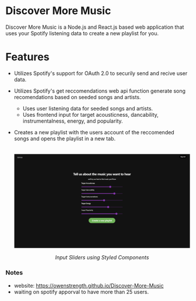 # Discover More Music
Discover More Music is a Node.js and React.js based web application that uses your Spotify listening data to create a new playlist for you.

# Features
- Utilizes Spotify's support for OAuth 2.0 to securily send and recive user data.
- Utilizes Spotify's get reccomendations web api function generate song recomendations based on seeded songs and artists.
  - Uses user listening data for seeded songs and artists.
  - Uses frontend input for target acousticness, dancability, instrumentalness, energy, and popularity.
- Creates a new playlist with the users account of the reccomended songs and opens the playlist in a new tab.  
  <br></br>
  ![Parameter Sliders](/readme-images/sliders.png)
  
  <p align="center">
  <i align="center">Input Sliders using Styled Components</i>
  </p>


### Notes
 - website: https://owenstrength.github.io/Discover-More-Music
 - waiting on spotify apporval to have more than 25 users.
